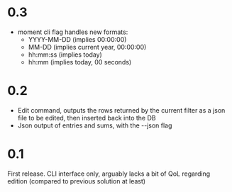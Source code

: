 # 0.3
- moment cli flag handles new formats:
  - YYYY-MM-DD (implies 00:00:00)
  - MM-DD (implies current year, 00:00:00)
  - hh:mm:ss (implies today)
  - hh:mm (implies today, 00 seconds)
# 0.2
- Edit command, outputs the rows returned by the current filter as a json file to be edited, then inserted back into the DB
- Json output of entries and sums, with the --json flag
# 0.1
First release. CLI interface only, arguably lacks a bit of QoL regarding edition (compared to previous solution at least)
